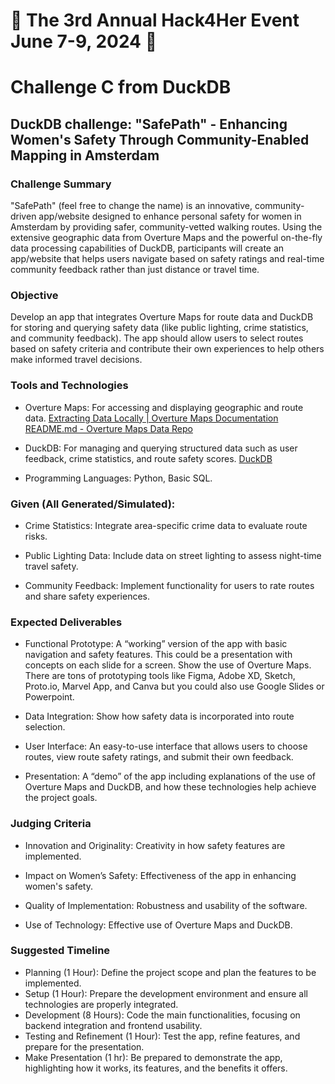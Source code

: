 # 🌟 The 3rd Annual Hack4Her Event June 7-9, 2024 🌟

# Challenge C from DuckDB

## DuckDB challenge: "SafePath" - Enhancing Women's Safety Through Community-Enabled Mapping in Amsterdam

### Challenge Summary

"SafePath" (feel free to change the name) is an innovative, community-driven app/website designed to enhance personal safety for women in Amsterdam by providing safer, community-vetted walking routes. Using the extensive geographic data from Overture Maps and the powerful on-the-fly data processing capabilities of DuckDB, participants will create an app/website that helps users navigate based on safety ratings and real-time community feedback rather than just distance or travel time.

### Objective

Develop an app that integrates Overture Maps for route data and DuckDB for storing and querying safety data (like public lighting, crime statistics, and community feedback). The app should allow users to select routes based on safety criteria and contribute their own experiences to help others make informed travel decisions.

### Tools and Technologies

- Overture Maps: For accessing and displaying geographic and route data. [Extracting Data Locally | Overture Maps Documentation](https://docs.overturemaps.org/getting-data/locally/) [README.md - Overture Maps Data Repo](https://github.com/OvertureMaps/data/blob/main/README.md#how-to-access-overture-maps-data)

- DuckDB: For managing and querying structured data such as user feedback, crime statistics, and route safety scores. [DuckDB](https://duckdb.org/#quickinstall)

- Programming Languages: Python, Basic SQL. 

### Given (All Generated/Simulated):

- Crime Statistics: Integrate area-specific crime data to evaluate route risks. 

- Public Lighting Data: Include data on street lighting to assess night-time travel safety.

- Community Feedback: Implement functionality for users to rate routes and share safety experiences.

### Expected Deliverables

- Functional Prototype: A “working” version of the app with basic navigation and safety features. This could be a presentation with concepts on each slide for a screen.  Show the use of Overture Maps. There are tons of prototyping tools like Figma, Adobe XD, Sketch, Proto.io, Marvel App, and Canva but you could also use Google Slides or Powerpoint.

- Data Integration: Show how safety data is incorporated into route selection.

- User Interface: An easy-to-use interface that allows users to choose routes, view route safety ratings, and submit their own feedback.

- Presentation: A “demo” of the app including explanations of the use of Overture Maps and DuckDB, and how these technologies help achieve the project goals.

### Judging Criteria

- Innovation and Originality: Creativity in how safety features are implemented.

- Impact on Women’s Safety: Effectiveness of the app in enhancing women's safety.

- Quality of Implementation: Robustness and usability of the software.

- Use of Technology: Effective use of Overture Maps and DuckDB.

### Suggested Timeline

- Planning (1 Hour): Define the project scope and plan the features to be implemented.
- Setup (1 Hour): Prepare the development environment and ensure all technologies are properly integrated.
- Development (8 Hours): Code the main functionalities, focusing on backend integration and frontend usability.
- Testing and Refinement (1 Hour): Test the app, refine features, and prepare for the presentation.
- Make Presentation (1 hr): Be prepared to demonstrate the app, highlighting how it works, its features, and the benefits it offers.


